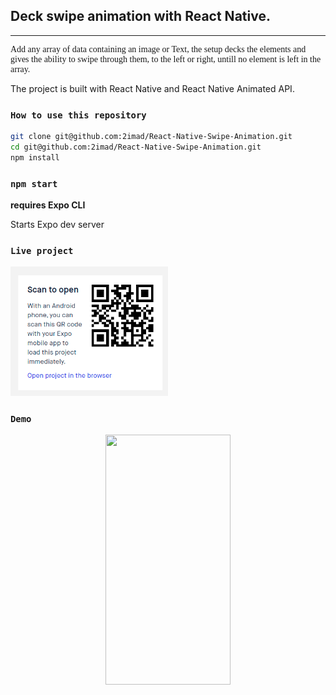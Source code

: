 ## Deck swipe animation with React Native.

---

<p style="font-family:Montserrat;">
Add any array of data containing an image or Text, the setup decks the elements and gives the ability to swipe through them, to the left or right, untill no element is left in the array.
</p>

The project is built with React Native and React Native Animated API.

### `How to use this repository`

```bash
git clone git@github.com:2imad/React-Native-Swipe-Animation.git
cd git@github.com:2imad/React-Native-Swipe-Animation.git
npm install

```

### `npm start`

**requires Expo CLI**

Starts Expo dev server

### `Live project`

<div >
  <img  src="live.png" width="50%" height="50%" />
<div>

### `Demo`

<div align="center">
  <img src="swipe.gif" width="200" height="400"/>
<div>
